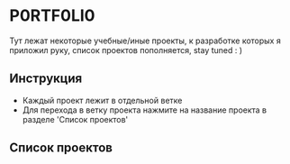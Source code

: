 # P0RTF0LI0
Тут лежат некоторые учебные/иные проекты, к разработке которых я приложил руку, список проектов пополняется, stay tuned : )

## Инструкция
* Каждый проект лежит в отдельной ветке
* Для перехода в ветку проекта нажмите на название проекта в разделе 'Список проектов'

## Список проектов
